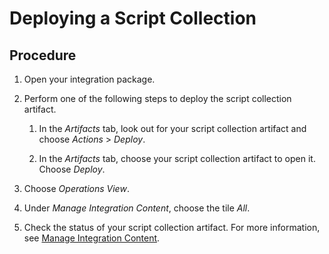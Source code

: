 <!-- loio95cb2d9a738d4e1c8948917932c1fbb2 -->

# Deploying a Script Collection



## Procedure

1.  Open your integration package.

2.  Perform one of the following steps to deploy the script collection artifact.

    1.  In the *Artifacts* tab, look out for your script collection artifact and choose *Actions* \> *Deploy*.

    2.  In the *Artifacts* tab, choose your script collection artifact to open it. Choose *Deploy*.


3.  Choose *Operations View*.

4.  Under *Manage Integration Content*, choose the tile *All*.

5.  Check the status of your script collection artifact. For more information, see [Manage Integration Content](../Operations/manage-integration-content-09a7223.md).


